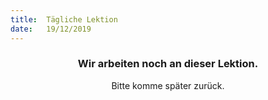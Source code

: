 ```yaml
---
title:  Tägliche Lektion
date:   19/12/2019
---
```


### <center>Wir arbeiten noch an dieser Lektion.</center>
<center>Bitte komme später zurück.</center>